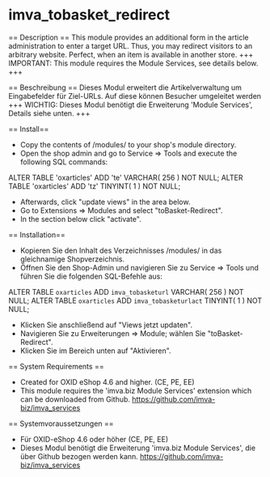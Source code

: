imva_tobasket_redirect
======================

== Description ==
This module provides an additional form in the article administration to enter a target URL. Thus, you may redirect visitors to an
arbitrary website. Perfect, when an item is available in another store.
+++ IMPORTANT: This module requires the Module Services, see details below. +++

== Beschreibung ==
Dieses Modul erweitert die Artikelverwaltung um Eingabefelder für Ziel-URLs. Auf diese können Besucher umgeleitet werden
+++ WICHTIG: Dieses Modul benötigt die Erweiterung 'Module Services', Details siehe unten. +++


== Install==
*	Copy the contents of /modules/ to your shop's module directory.
*	Open the shop admin and go to Service => Tools and execute the following SQL commands:

ALTER TABLE 'oxarticles' ADD 'te' VARCHAR( 256 ) NOT NULL;
ALTER TABLE 'oxarticles' ADD 'tz' TINYINT( 1 ) NOT NULL;

*	Afterwards, click "update views" in the area below.
*	Go to Extensions => Modules and select "toBasket-Redirect".
*	In the section below click "activate".

== Installation==
*	Kopieren Sie den Inhalt des Verzeichnisses /modules/ in das gleichnamige Shopverzeichnis.
*	Öffnen Sie den Shop-Admin und navigieren Sie zu Service => Tools und führen Sie die folgenden SQL-Befehle aus:

ALTER TABLE `oxarticles` ADD `imva_tobasketurl` VARCHAR( 256 ) NOT NULL;
ALTER TABLE `oxarticles` ADD `imva_tobasketurlact` TINYINT( 1 ) NOT NULL;

*	Klicken Sie anschließend auf "Views jetzt updaten".
*	Navigieren Sie zu Erweiterungen => Module; wählen Sie "toBasket-Redirect".
*	Klicken Sie im Bereich unten auf "Aktivieren".


== System Requirements ==
*	Created for OXID eShop 4.6 and higher. (CE, PE, EE)
*	This module requires the 'imva.biz Module Services' extension which can be downloaded from Github. https://github.com/imva-biz/imva_services

== Systemvoraussetzungen ==
*	Für OXID-eShop 4.6 oder höher (CE, PE, EE)
*	Dieses Modul benötigt die Erweiterung 'imva.biz Module Services', die über Github bezogen werden kann. https://github.com/imva-biz/imva_services
